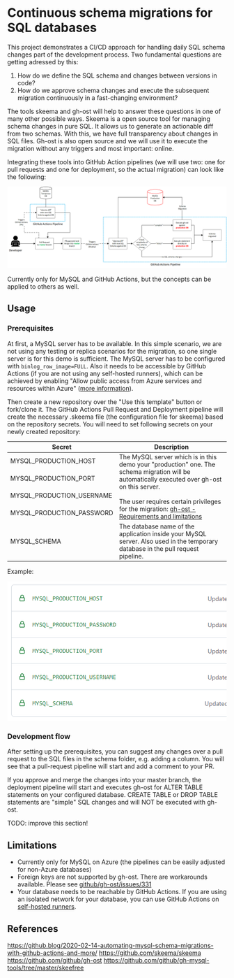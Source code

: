 # Continuous schema migrations for SQL databases

This project demonstrates a CI/CD approach for handling daily SQL schema changes part of the development process. 
Two fundamental questions are getting adressed by this:

1. How do we define the SQL schema and changes between versions in code?
2. How do we approve schema changes and execute the subsequent migration continuously in a fast-changing environment?

The tools skeema and gh-ost will help to answer these questions in one of many other possible ways.
Skeema is a open source tool for managing schema changes in pure SQL. It allows us to generate an actionable diff from two schemas. With this, we have full transparency about changes in SQL files. 
Gh-ost is also open source and we will use it to execute the migration without any triggers and most important: online. 

Integrating these tools into GitHub Action pipelines (we will use two: one for pull requests and one for deployment, so the actual migration) can look like the following:

<p align="center">
  <img src="/doc/img/dev-process.png" alt="Development Process">
</p>

Currently only for MySQL and GitHub Actions, but the concepts can be applied to others as well.

## Usage

### Prerequisites

At first, a MySQL server has to be available. In this simple scenario, we are not using any testing or replica scenarios for the migration, so one single server is for this demo is sufficient.
The MySQL server has to be configured with `binlog_row_image=FULL`. Also it needs to be accessible by GitHub Actions (if you are not using any self-hosted runners), which can be achieved by enabling "Allow public access from Azure services and resources within Azure" ([more information](https://docs.microsoft.com/en-us/azure/mysql/flexible-server/concepts-networking-public#allowing-all-azure-ip-addresses)).

Then create a new repository over the "Use this template" button or fork/clone it.
The GitHub Actions Pull Request and Deployment pipeline will create the necessary .skeema file (the configuration file for skeema) based on the repository secrets. You will need to set following secrets on your newly created repository:

<table>
    <thead>
        <tr>
            <th>Secret</th>
            <th>Description</th>
        </tr>
    </thead>
    <tbody>
        <tr>
            <td>MYSQL_PRODUCTION_HOST</td>
            <td rowspan=4>The MySQL server which is in this demo your "production" one. The schema migration will be automatically executed over gh-ost on this server. <br /><br /> The user requires certain privileges for the migration: <a href="https://github.com/github/gh-ost/blob/master/doc/requirements-and-limitations.md">gh-ost - Requirements and limitations</a> </td>
        </tr>
        <tr>
            <td>MYSQL_PRODUCTION_PORT</td>
        </tr>
        <tr>
            <td>MYSQL_PRODUCTION_USERNAME</td>
        </tr>
        <tr>
            <td>MYSQL_PRODUCTION_PASSWORD</td>
        </tr>
        <tr>
            <td>MYSQL_SCHEMA</td>
            <td>The database name of the application inside your MySQL server. Also used in the temporary database in the pull request pipeline.</td>
        </tr>
    </tbody>
</table>

Example:
<p align="center">
  <img src="/doc/img/github-secrets.png" alt="GitHub Secrets">
</p>

### Development flow

After setting up the prerequisites, you can suggest any changes over a pull request to the SQL files in the schema folder, e.g. adding a column. You will see that a pull-request pipeline will start and add a comment to your PR.

If you approve and merge the changes into your master branch, the deployment pipeline will start and executes gh-ost for ALTER TABLE statements on your configured database. CREATE TABLE or DROP TABLE statements are "simple" SQL changes and will NOT be executed with gh-ost.

TODO: improve this section!


## Limitations
- Currently only for MySQL on Azure (the pipelines can be easily adjusted for non-Azure databases)
- Foreign keys are not supported by gh-ost. There are workarounds available. Please see [github/gh-ost/issues/331](https://github.com/github/gh-ost/issues/331)
- Your database needs to be reachable by GitHub Actions. If you are using an isolated network for your database, you can use GitHub Actions on [self-hosted runners](https://docs.github.com/en/actions/hosting-your-own-runners/about-self-hosted-runners).

## References
https://github.blog/2020-02-14-automating-mysql-schema-migrations-with-github-actions-and-more/
https://github.com/skeema/skeema
https://github.com/github/gh-ost
https://github.com/github/gh-mysql-tools/tree/master/skeefree

